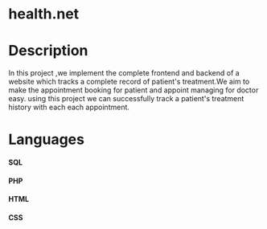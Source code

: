 # health.net

# Description
In this project ,we implement the complete frontend and backend of a website which tracks a complete record of patient's treatment.We aim to make the appointment booking for patient and appoint managing for doctor easy. using this project we can successfully track a patient's treatment history with each each appointment.

# Languages 
#### SQL
#### PHP
#### HTML
#### CSS

